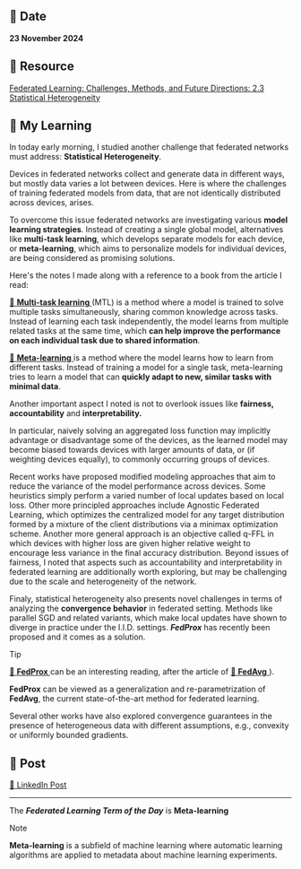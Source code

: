 ## 📅 Date
**23 November 2024**

## 📰 Resource
[Federated Learning: Challenges, Methods, and Future Directions: 2.3 Statistical Heterogeneity](https://arxiv.org/pdf/1908.07873)


## 🔖 My Learning

In today early morning, I studied another challenge that federated networks must address: **Statistical Heterogeneity**.  

Devices in federated networks collect and generate data in different ways, but mostly data varies a lot between devices. Here is where the challenges of training federated models from data, that are not identically distributed across devices, arises.

To overcome this issue federated networks are investigating various **model learning strategies**. Instead of creating a single global model, alternatives like **multi-task learning**, which develops separate models for each device, or **meta-learning**, which aims to personalize models for individual devices, are being considered as promising solutions.

Here's the notes I made along with a reference to a book from the article I read:

[📘 **Multi-task learning** ](https://link.springer.com/article/10.1023/A:1007379606734) (MTL) is a method where a model is trained to solve multiple tasks simultaneously, sharing common knowledge across tasks. Instead of learning each task independently, the model learns from multiple related tasks at the same time, which **can help improve the performance on each individual task due to shared information**. 

[📗 **Meta-learning** ](https://link.springer.com/book/10.1007/978-1-4615-5529-2) is a method where the model learns how to learn from different tasks. Instead of training a model for a single task, meta-learning tries to learn a model that can **quickly adapt to new, similar tasks with minimal data**. 

Another important aspect I noted is not to overlook issues like **fairness, accountability** and **interpretability.**

In particular, naively solving an aggregated loss function may implicitly advantage or disadvantage some of the devices, as the learned model may become biased towards devices with larger amounts of data, or (if weighting devices equally), to commonly occurring groups of devices.

Recent works have proposed modified modeling approaches that aim to reduce the variance of the model performance across devices. Some heuristics simply perform a varied number of local updates based on local loss. Other more principled approaches include Agnostic Federated Learning, which optimizes the centralized model for any target distribution formed by a mixture of the client distributions via a minimax optimization scheme. 
Another more general approach is an objective called q-FFL in which devices with higher loss are given higher relative weight to encourage less variance in the final accuracy distribution. Beyond issues of fairness, I noted that aspects such as accountability and interpretability in federated learning are additionally worth exploring, but may be challenging due to the scale and heterogeneity of the network.

Finaly, statistical heterogeneity also presents novel challenges in terms of analyzing the **convergence behavior** in federated setting. Methods like parallel SGD and related variants, which make local updates have shown to diverge in practice under the I.I.D. settings. ***FedProx*** has recently been proposed and it comes as a solution.

> [!TIP]
> [📃 **FedProx** ](https://arxiv.org/abs/1812.06127) can be an interesting reading, after the article of [📃 **FedAvg** ](https://arxiv.org/pdf/1602.05629)).

**FedProx** can be viewed as a generalization and re-parametrization of **FedAvg**, the current state-of-the-art method for federated learning.

Several other works have also explored convergence guarantees in the presence of heterogeneous data with different assumptions, e.g., convexity or uniformly bounded gradients.

## 📮 Post 

[📘 LinkedIn Post]()

------
The _**Federated Learning Term of the Day**_ is **Meta-learning**
> [!NOTE]
> **Meta-learning** is a subfield of machine learning where automatic learning algorithms are applied to metadata about machine learning experiments. 
